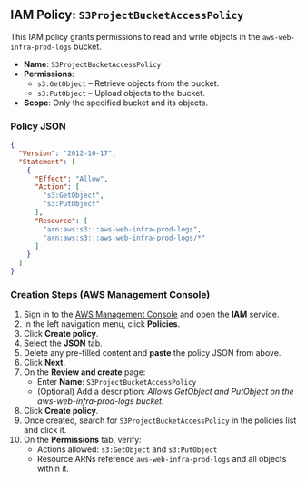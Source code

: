 ## IAM Policy: `S3ProjectBucketAccessPolicy`

This IAM policy grants permissions to read and write objects in the `aws-web-infra-prod-logs` bucket.

- **Name**: `S3ProjectBucketAccessPolicy`
- **Permissions**:
  - `s3:GetObject` – Retrieve objects from the bucket.
  - `s3:PutObject` – Upload objects to the bucket.
- **Scope**: Only the specified bucket and its objects.

### Policy JSON

```json
{
  "Version": "2012-10-17",
  "Statement": [
    {
      "Effect": "Allow",
      "Action": [
        "s3:GetObject",
        "s3:PutObject"
      ],
      "Resource": [
        "arn:aws:s3:::aws-web-infra-prod-logs",
        "arn:aws:s3:::aws-web-infra-prod-logs/*"
      ]
    }
  ]
}
```

### Creation Steps (AWS Management Console)

1. Sign in to the [AWS Management Console](https://console.aws.amazon.com/) and open the **IAM** service.
2. In the left navigation menu, click **Policies**.
3. Click **Create policy**.
4. Select the **JSON** tab.
5. Delete any pre-filled content and **paste** the policy JSON from above.
6. Click **Next**.
7. On the **Review and create** page:
   - Enter **Name**: `S3ProjectBucketAccessPolicy`
   - (Optional) Add a description: *Allows GetObject and PutObject on the aws-web-infra-prod-logs bucket.*
8. Click **Create policy**.
9. Once created, search for `S3ProjectBucketAccessPolicy` in the policies list and click it.
10. On the **Permissions** tab, verify:
    - Actions allowed: `s3:GetObject` and `s3:PutObject`
    - Resource ARNs reference `aws-web-infra-prod-logs` and all objects within it.
